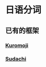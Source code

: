 # 日语分词


## 已有的框架

### [Kuromoji](https://www.atilika.org/)



### [Sudachi](https://github.com/WorksApplications/Sudachi)

